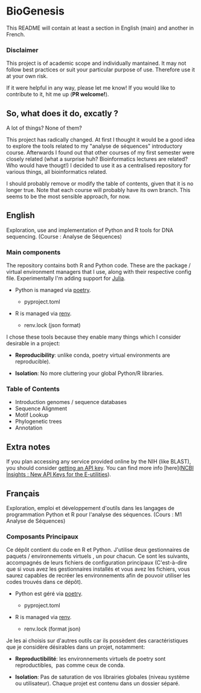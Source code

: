 # BioGenesis

This README will contain at least a section in English (main)
and another in French.

### Disclaimer

This project is of academic scope and individually mantained. It may not follow best practices or suit your particular purpose of use. Therefore use it at your own risk.

If it were helpful in any way, please let me know! If you would like to contribute to it, hit me up (**PR welcome!**).

## So, what does it do, excatly ?

A lot of things? None of them? 

This project has radically changed. At first I thought it would be a good idea to explore the tools related to my "analyse de séquences" introductory course. Afterwards I found out that other courses of my first semester were closely related (what a surprise huh? Bioinformatics lectures are related? Who would have thougt!) I decided to use it as a centralised repository for various things, all bioinformatics related.

I should probably remove or modify the table of contents, given that it is no longer true. Note that each course will probably have its own branch. This seems to be the most sensible approach, for now.



## English

Exploration, use and implementation of Python and R tools for DNA sequencing. (Course : Analyse de Séquences)

### Main components

The repository contains both R and Python code. These are the package / virtual environment managers that I use, along with their respective config file. Experimentally  I'm adding support for [Julia](https://julialang.org/).

* Python is managed via [poetry](https://python-poetry.org/).
  
  * pyproject.toml

* R is managed via [renv](https://rstudio.github.io/renv/).
  
  * renv.lock (json format)

I chose these tools because they enable many things which I consider desirable in a project: 

* **Reproducibility**: unlike conda, poetry virtual environments are reproducible).

* **Isolation**: No more cluttering your global Python/R libraries.

### Table of Contents

* Introduction genomes / sequence databases
* Sequence Alignment
* Motif Lookup
* Phylogenetic trees
* Annotation

## Extra notes

If you plan accessing any service provided online by the NIH (like BLAST), you should consider [getting an API key](https://support.nlm.nih.gov/knowledgebase/article/KA-03521/en-us). You can find more info [here]([NCBI Insights : New API Keys for the E-utilities](https://ncbiinsights.ncbi.nlm.nih.gov/2017/11/02/new-api-keys-for-the-e-utilities/)).

## Français

Exploration, emploi et développement d'outils dans les langages de 
programmation Python et R pour l'analyse des séquences. (Cours : M1 
Analyse de Séquences)

### Composants Principaux

Ce dépôt contient du code en R et Python. J'utilise deux 
gestionnaires de paquets / environnements virtuels , un pour chacun. Ce 
sont les suivants, accompagnés de leurs fichiers de configuration 
principaux (C'est-à-dire que si vous avez les gestionnaires installés et
 vous avez les fichiers, vous saurez capables de recréer les 
environnements afin de pouvoir utiliser les codes trouvés dans ce 
dépôt).  

- Python est géré via [poetry](https://python-poetry.org/).
  
  - pyproject.toml  

- R is managed via [renv](https://rstudio.github.io/renv/).
  
  - renv.lock (format json)

Je les ai choisis sur d'autres outils car ils possèdent des 
caractéristiques que je considère désirables dans un projet, notamment:

* **Reproductibilité**: les environnements virtuels de poetry sont reproductibles,  pas comme ceux de conda.

* **Isolation**: Pas de saturation de vos librairies globales (niveau 
  système ou utilisateur). Chaque projet est contenu dans un dossier 
  séparé.
